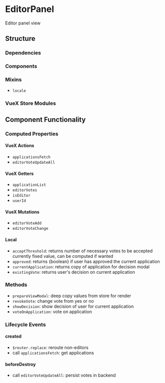 EditorPanel
===============

Editor panel view 

## Structure

### Dependencies

### Components

### Mixins
- `locale`

### VueX Store Modules

Component Functionality
---------

### Computed Properties
#### VueX Actions
- `applicationsFetch`
- `editorVoteUpdateAll`

#### VueX Getters
- `applicationList`
- `editorVotes`
- `isEditor`
- `userId`

#### VueX Mutations
- `editorVoteAdd`
- `editorVoteChange`

#### Local
- `acceptThreshold`: returns number of necessary votes to be accepted currently fixed value, can be computed if wanted 
- `approved`: returns {boolean} if user has approved the current application 
- `currentApplication`: returns copy of application for decision modal 
- `existingVote`: returns user's decision on current application 

### Methods
- `prepareViewModal`: deep copy values from store for render 
- `revokeVote`: change vote from yes or no 
- `showDecision`: show decision of user for current application  
- `voteOnApplication`: vote on application 

### Lifecycle Events

#### created
- `$router.replace`: reroute non-editors 
- call `applicationsFetch`: get applications

#### beforeDestroy
- call `editorVoteUpdateAll`: persist votes in backend 